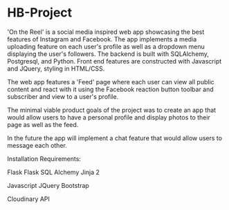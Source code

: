 # HB-Project

'On the Reel' is a social media inspired web app showcasing the best features of Instagram and Facebook. 
The app implements a media uploading feature on each user's profile as well as a dropdown menu displaying the 
user's followers. The backend is built with SQLAlchemy, Postgresql, and Python. Front end features are constructed with Javascript and JQuery, 
styling in HTML/CSS. 

The web app features a 'Feed' page where each user can view all public content and react with it using the Facebook
reaction button toolbar and subscriber and view to a user's profile. 

The minimal viable product goals of the project was to create an app that would allow users to have a personal profile 
and display photos to their page as well as the feed. 

In the future the app will implement a chat feature that would allow users to message each other. 


Installation Requirements: 

Flask 
Flask SQL Alchemy
Jinja 2

Javascript 
JQuery
Bootstrap 

Cloudinary API




